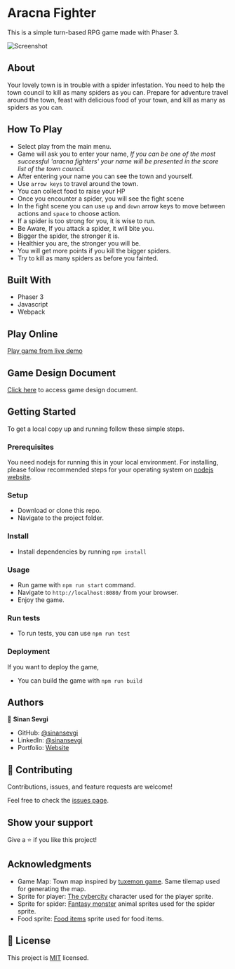 # Aracna Fighter
This is a simple turn-based RPG game made with Phaser 3. 

![Screenshot](./docs/screenshot.gif)

## About
Your lovely town is in trouble with a spider infestation.
You need to help the town council to kill as many spiders as you can.
Prepare for adventure travel around the town, feast with delicious food of your town, and kill as many as spiders as you can.



## How To Play

- Select play from the main menu.
- Game will ask you to enter your name, _If you can be one of the most successful 'aracna fighters' your name will be presented in the score list of the town council._
- After entering your name you can see the town and yourself.
- Use `arrow keys` to travel around the town.
- You can collect food to raise your HP
- Once you encounter a spider, you will see the fight scene
- In the fight scene you can use `up` and `down` arrow keys to move between actions and `space` to choose action.
- If a spider is too strong for you, it is wise to run.
- Be Aware, If you attack a spider, it will bite you.
- Bigger the spider, the stronger it is.
- Healthier you are, the stronger you will be.
- You will get more points if you kill the bigger spiders.
- Try to kill as many spiders as before you fainted.

## Built With

- Phaser 3
- Javascript
- Webpack

## Play Online

[Play game from live demo](https://aracna-fighter.netlify.app/)


## Game Design Document
[Click here](./docs/Aracna%20Fighter%20Game%20Design%20Document.md) to access game design document.

## Getting Started

To get a local copy up and running follow these simple steps.

### Prerequisites

You need nodejs for running this in your local environment. 
For installing, please follow recommended steps for your operating system on [nodejs website](https://nodejs.org/en/download/).

### Setup

- Download or clone this repo.
- Navigate to the project folder.
### Install
- Install dependencies by running `npm install`
### Usage
- Run game with `npm run start` command.
- Navigate to `http://localhost:8080/` from your browser.
- Enjoy the game.
### Run tests
- To run tests, you can use `npm run test`
### Deployment
If you want to deploy the game,
- You can build the game with `npm run build`

## Authors

👤 **Sinan Sevgi**

- GitHub: [@sinansevgi](https://github.com/sinansevgi)
- LinkedIn: [@sinansevgi](https://www.linkedin.com/in/sinansevgi/)
- Portfolio: [Website](https://sinansevgi.com)

## 🤝 Contributing

Contributions, issues, and feature requests are welcome!

Feel free to check the [issues page](https://github.com/sinansevgi/myRPG/issues).

## Show your support

Give a ⭐️ if you like this project!

## Acknowledgments
- Game Map: Town map inspired by [tuxemon game](https://github.com/Tuxemon/Tuxemon). Same tilemap used for generating the map.
- Sprite for player: [The cybercity](https://opengameart.org/content/cyber-city) character used for the player sprite.
- Sprite for spider: [Fantasy monster](https://opengameart.org/content/fantasy-monster-animal-sprites) animal sprites used for the spider sprite.
- Food sprite: [Food items](https://opengameart.org/content/food-items-16x16) sprite used for food items.

## 📝 License
This project is [MIT](./LICENSE) licensed.
